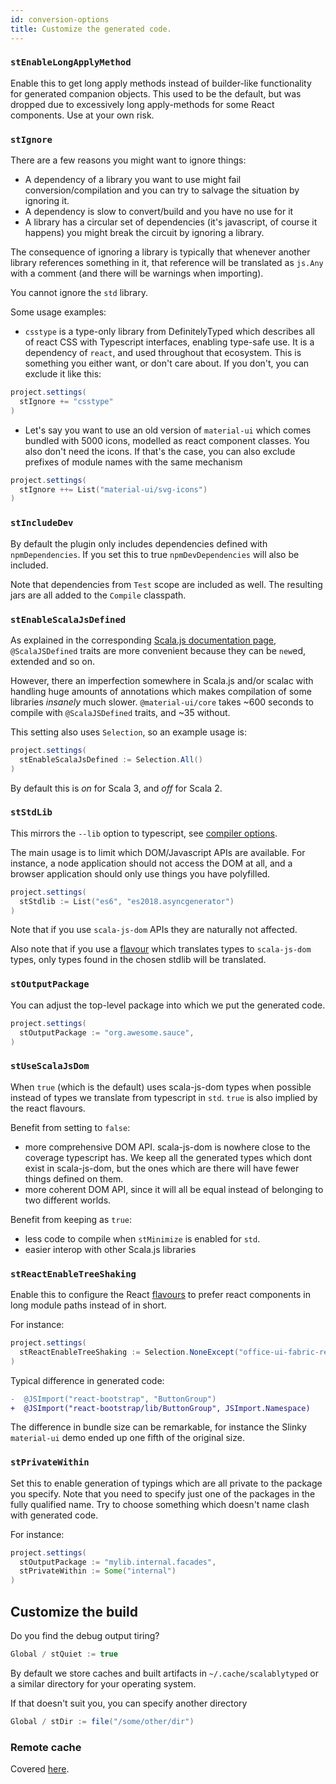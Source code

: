```yaml
---
id: conversion-options
title: Customize the generated code.
---
```


### `stEnableLongApplyMethod`
Enable this to get long apply methods instead of builder-like functionality for generated companion objects.
This used to be the default, but was dropped due to excessively long apply-methods for some React components.
Use at your own risk.

### `stIgnore`
There are a few reasons you might want to ignore things:
- A dependency of a library you want to use might fail conversion/compilation and you can try to salvage the situation by ignoring it.
- A dependency is slow to convert/build and you have no use for it
- A library has a circular set of dependencies (it's javascript, of course it happens) you might break the circuit by ignoring a library.

The consequence of ignoring a library is typically that whenever another library references something in it, 
that reference will be translated as `js.Any` with a comment (and there will be warnings when importing).

You cannot ignore the `std` library.
 
Some usage examples: 

- `csstype` is a type-only library from DefinitelyTyped which describes all of react CSS with Typescript interfaces, enabling
 type-safe use. It is a dependency of `react`, and used throughout that ecosystem. 
 This is something you either want, or don't care about. If you don't, you can exclude it like this: 

```scala
project.settings(
  stIgnore += "csstype"
)
```

- Let's say you want to use an old version of `material-ui` which comes bundled with 5000 icons, modelled as react component classes.
You also don't need the icons. If that's the case, you can also exclude prefixes of module names with the same mechanism

```scala
project.settings(
  stIgnore ++= List("material-ui/svg-icons")
)
```

### `stIncludeDev`

By default the plugin only includes dependencies defined with `npmDependencies`. 
If you set this to true `npmDevDependencies` will also be included.

Note that dependencies from `Test` scope are included as well. 
The resulting jars are all added to the `Compile` classpath.

### `stEnableScalaJsDefined` 

As explained in the corresponding [Scala.js documentation page](https://www.scala-js.org/doc/interoperability/sjs-defined-js-classes.html),
`@ScalaJSDefined` traits are more convenient because they can be `new`ed, extended and so on.

However, there an imperfection somewhere in Scala.js and/or scalac with handling huge amounts of annotations 
 which makes compilation of some libraries *insanely* much slower.
`@material-ui/core` takes ~600 seconds to compile with `@ScalaJSDefined` traits, and ~35 without. 

This setting also uses `Selection`, so an example usage is:
```scala
project.settings(
  stEnableScalaJsDefined := Selection.All()
)
```

By default this is *on* for Scala 3, and *off* for Scala 2.

### `stStdLib`
This mirrors the `--lib` option to typescript, see 
[compiler options](https://www.typescriptlang.org/docs/handbook/compiler-options.html).

The main usage is to limit which DOM/Javascript APIs are available. 
For instance, a node application should not access the DOM at all, 
 and a browser application should only use things you have polyfilled.
      
```scala
project.settings(
  stStdlib := List("es6", "es2018.asyncgenerator")
)
```

Note that if you use `scala-js-dom` APIs they are naturally not affected.

Also note that if you use a [flavour](flavour.md) which translates types to `scala-js-dom` types, 
 only types found in the chosen stdlib will be translated.
 
### `stOutputPackage`
You can adjust the top-level package into which we put the generated code.
       
```scala
project.settings(
  stOutputPackage := "org.awesome.sauce",
)
```


### `stUseScalaJsDom`
When `true` (which is the default) uses scala-js-dom types when possible instead of types we translate from typescript in `std`.
`true` is also implied by the react flavours.

Benefit from setting to `false`:
- more comprehensive DOM API. scala-js-dom is nowhere close to the coverage typescript has. 
We keep all the generated types which dont exist in scala-js-dom, but the ones which are there will have fewer things defined on them.
- more coherent DOM API, since it will all be equal instead of belonging to two different worlds.

Benefit from keeping as `true`:
- less code to compile when `stMinimize` is enabled for `std`.
- easier interop with other Scala.js libraries

### `stReactEnableTreeShaking`

Enable this to configure the React [flavours](flavour.md) to prefer react components in long module paths instead of in short.

For instance:
```scala
project.settings(
  stReactEnableTreeShaking := Selection.NoneExcept("office-ui-fabric-react")
)
```

Typical difference in generated code:
```diff
-  @JSImport("react-bootstrap", "ButtonGroup")
+  @JSImport("react-bootstrap/lib/ButtonGroup", JSImport.Namespace)
```

The difference in bundle size can be remarkable, for instance the Slinky `material-ui` demo ended up one fifth of the original size.

### `stPrivateWithin`

Set this to enable generation of typings which are all private to the package you specify.
Note that you need to specify just one of the packages in the fully qualified name.
Try to choose something which doesn't name clash with generated code.

For instance:
```scala
project.settings(
  stOutputPackage := "mylib.internal.facades",
  stPrivateWithin := Some("internal")
)
```


## Customize the build

Do you find the debug output tiring?

```scala
Global / stQuiet := true
```

By default we store caches and built artifacts in `~/.cache/scalablytyped` or a similar directory for your operating system.

If that doesn't suit you, you can specify another directory 

```scala
Global / stDir := file("/some/other/dir")
```

### Remote cache

Covered [here](remotecache.md).
